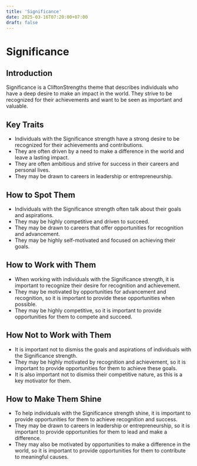 ```yaml
---
title: 'Significance'
date: 2025-03-16T07:20:00+07:00
draft: false
---
```


# Significance

## Introduction

Significance is a CliftonStrengths theme that describes individuals who have a deep desire to make an impact in the world. They strive to be recognized for their achievements and want to be seen as important and valuable.

## Key Traits

- Individuals with the Significance strength have a strong desire to be recognized for their achievements and contributions.
- They are often driven by a need to make a difference in the world and leave a lasting impact.
- They are often ambitious and strive for success in their careers and personal lives.
- They may be drawn to careers in leadership or entrepreneurship.

## How to Spot Them

- Individuals with the Significance strength often talk about their goals and aspirations.
- They may be highly competitive and driven to succeed.
- They may be drawn to careers that offer opportunities for recognition and advancement.
- They may be highly self-motivated and focused on achieving their goals.

## How to Work with Them

- When working with individuals with the Significance strength, it is important to recognize their desire for recognition and achievement.
- They may be motivated by opportunities for advancement and recognition, so it is important to provide these opportunities when possible.
- They may be highly competitive, so it is important to provide opportunities for them to compete and succeed.

## How Not to Work with Them

- It is important not to dismiss the goals and aspirations of individuals with the Significance strength.
- They may be highly motivated by recognition and achievement, so it is important to provide opportunities for them to achieve these goals.
- It is also important not to dismiss their competitive nature, as this is a key motivator for them.

## How to Make Them Shine

- To help individuals with the Significance strength shine, it is important to provide opportunities for them to achieve recognition and success.
- They may be drawn to careers in leadership or entrepreneurship, so it is important to provide opportunities for them to lead and make a difference.
- They may also be motivated by opportunities to make a difference in the world, so it is important to provide opportunities for them to contribute to meaningful causes.
